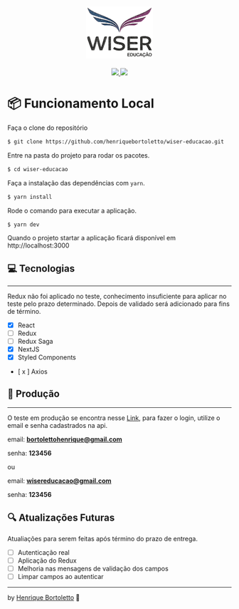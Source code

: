 <h2 align="center">
	<img alt="Bikcraft" src="./wiser.png" width="150px" alt="Wiser Educação"/>
</h2>

<p align="center">
	<a href="mailto:bortolettohenrique@gmail.com" target="_blank">
		<img src="https://img.shields.io/badge/gmail-red?style=flat&logo=gmail&labelColor=white">
	</a>
	<a href="https://www.linkedin.com/in/henriquebortoletto/" target="_blank">
		<img src="https://img.shields.io/badge/linkedin-blue?style=flat&logo=linkedin&labelColor=blue">
	</a>
</p>

# :package: Funcionamento Local

Faça o clone do repositório

```bash
$ git clone https://github.com/henriquebortoletto/wiser-educacao.git
```

Entre na pasta do projeto para rodar os pacotes.

```bash
$ cd wiser-educacao
```

Faça a instalação das dependências com `yarn`.

```bash
$ yarn install
```

Rode o comando para executar a aplicação.

```
$ yarn dev
```

Quando o projeto startar a aplicação ficará disponível em http://localhost:3000

## :computer: Tecnologias

---

Redux não foi aplicado no teste, conhecimento insuficiente para aplicar no teste pelo prazo determinado. Depois de validado será adicionado para fins de término.

- [x] React
- [ ] Redux
- [ ] Redux Saga
- [x] NextJS
- [x] Styled Components
- [ x ] Axios

## :rocket: Produção

---

O teste em produção se encontra nesse [Link](https://wiser-educacao.vercel.app/), para fazer o login, utilize o email e senha cadastrados na api.

email: **bortolettohenrique@gmail.com**

senha: **123456**

ou

email: **wisereducacao@gmail.com**

senha: **123456**

## :mag: Atualizações Futuras

Atualiações para serem feitas após término do prazo de entrega.

- [ ] Autenticação real
- [ ] Aplicação do Redux
- [ ] Melhoria nas mensagens de validação dos campos
- [ ] Limpar campos ao autenticar

---

by [Henrique Bortoletto](https://www.linkedin.com/in/henriquebortoletto/) :wave:
